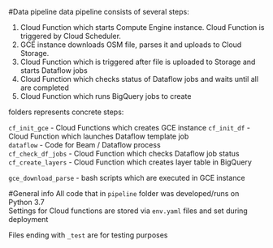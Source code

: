 
#Data pipeline
data pipeline consists of several steps:  
1. Cloud Function which starts Compute Engine instance. Cloud Function is triggered by Cloud Scheduler.  
2. GCE instance downloads OSM file, parses it and uploads to Cloud Storage. 
3. Cloud Function which is triggered after file is uploaded to Storage and starts Dataflow jobs
4. Cloud Function which checks status of Dataflow jobs and waits until all are completed
5. Cloud Function which runs BigQuery jobs to create 

folders represents concrete steps:  

`cf_init_gce` - Cloud Functions which creates GCE instance 
`cf_init_df` - Cloud Function which launches Dataflow template job   
`dataflow` - Code for Beam / Dataflow process   
`cf_check_df_jobs` - Cloud Function which checks Dataflow job status  
`cf_create_layers` - Cloud Function which creates layer table in BigQuery

`gce_download_parse` - bash scripts which are executed in GCE instance


#General info
All code that in `pipeline` folder was developed/runs on Python 3.7  
Settings for Cloud functions are stored via `env.yaml` files and set during deployment

Files ending with `_test` are for testing purposes

